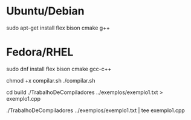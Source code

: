 # Ubuntu/Debian
sudo apt-get install flex bison cmake g++

# Fedora/RHEL
sudo dnf install flex bison cmake gcc-c++

chmod +x compilar.sh
./compilar.sh

cd build
./TrabalhoDeCompiladores ../exemplos/exemplo1.txt > exemplo1.cpp

./TrabalhoDeCompiladores ../exemplos/exemplo1.txt | tee exemplo1.cpp